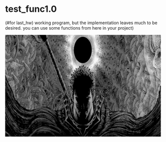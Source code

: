 # test_func1.0
(#for last_hw) 
working program, but the implementation leaves much to be desired. you can use some functions from here in your project)

<img src = 'https://github.com/ond-first/test_func1.0/blob/main/%D0%B1%D0%B5%D1%80%D1%81%D0%B5%D1%80%D0%BA.jpeg' style = "width:620px ; height:330px" >

